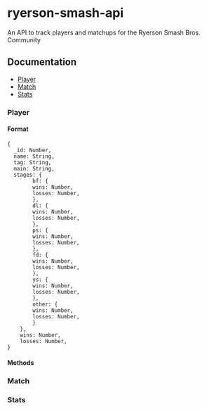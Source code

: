 # ryerson-smash-api
An API to track players and matchups for the Ryerson Smash Bros. Community

## Documentation

* [Player](#player)
* [Match](#match)
* [Stats](stats)


### Player

#### Format

```
{
  _id: Number,
  name: String,
  tag: String,
  main: String,
  stages: {
        bf: {
        wins: Number,
        losses: Number,
        },
        dl: {
        wins: Number,
        losses: Number,
        },
        ps: {
        wins: Number,
        losses: Number,
        },
        fd: {
        wins: Number,
        losses: Number,
        },
        ys: {
        wins: Number,
        losses: Number,
        },
        other: {
        wins: Number,
        losses: Number,
        }
    },
    wins: Number,
    losses: Number,
}
```

#### Methods

### Match

### Stats
